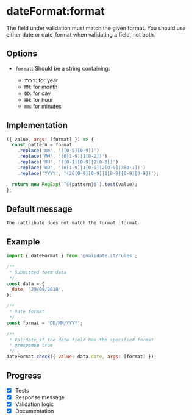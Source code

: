 # dateFormat:format

The field under validation must match the given format. You should use either date or date_format when validating a field, not both.

## Options

- `format`: Should be a string containing:

  - `YYYY`: for year
  - `MM`: for month
  - `DD`: for day
  - `HH`: for hour
  - `mm`: for minutes

## Implementation

```js
({ value, args: [format] }) => {
  const pattern = format
    .replace('mm', '([0-5][0-9])')
    .replace('MM', '(0[1-9]|1[0-2])')
    .replace('HH', '([0-1][0-9]|2[0-3])')
    .replace('DD', '(0[1-9]|1[0-9]|2[0-9]|3[0-1])')
    .replace('YYYY', '(20[0-9][0-9]|1[8-9][0-9][0-9])');

  return new RegExp(`^${pattern}$`).test(value);
};
```

## Default message

```text
The :attribute does not match the format :format.
```

## Example

```js
import { dateFormat } from '@validate.it/rules';

/**
 * Submitted form data
 */
const data = {
  date: '29/09/2018',
};

/**
 * Date format
 */
const format = 'DD/MM/YYYY';

/**
 * Validate if the date field has the specified format
 * @response true
 */
dateFormat.check({ value: data.date, args: [format] });
```

## Progress

- [x] Tests
- [x] Response message
- [x] Validation logic
- [x] Documentation
